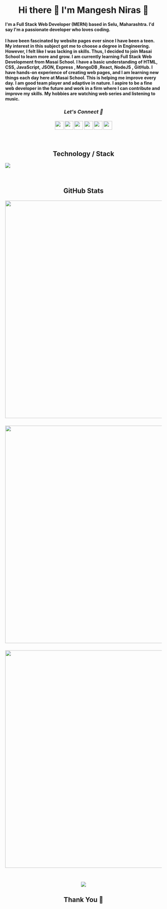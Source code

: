 
<h1 align="center"> Hi there 👋 I'm Mangesh Niras 🤖</h1>

<h4 align="left">I'm a Full Stack Web Developer (MERN) based in Selu, Maharashtra. I'd say I'm a passionate developer who loves coding. </h4>
<h4 align="left">I have been fascinated by website pages ever since I have been a teen. My interest in this subject got me to choose a degree in Engineering. However, I felt like I was lacking in skills. Thus, I decided to join Masai School to learn more and grow.
I am currently learning Full Stack Web Development from Masai School. I have a basic understanding of HTML, CSS, JavaScript, JSON, Express , MongoDB ,React, NodeJS , GitHub. I have hands-on experience of creating web pages, and I am learning new things each day here at Masai School. This is helping me improve every day.
I am good team player and adaptive in nature. I aspire to be a fine web developer in the future and work in a firm where I can contribute and improve my skills.
My hobbies are watching web series and listening to music.</h4>

<h3 align="center"><i>Let's Connect 🤖</i></h3>
<h4 align="center">
<a href="https://www.linkedin.com/in/mangesh-niras/" target="blank"><img align="center" src="https://cdn-icons-png.flaticon.com/512/174/174857.png" height="28"/></a>
<a href="https://twitter.com/NirasMangesh" target="blank"><img align="center" src="https://cdn-icons-png.flaticon.com/512/124/124021.png" height="28" /></a>
<a href="https://www.facebook.com/profile.php?id=100004455736540" target="blank"><img align="center" src="https://cdn-icons-png.flaticon.com/512/174/174848.png" height="28"/></a>
<a href="https://www.instagram.com/mangesh_niras_/" target="blank"><img align="center" src="https://cdn-icons-png.flaticon.com/512/1409/1409946.png" height="28" /></a>
<a href="mailto:mangeshniras@gmail.com" target="blank"><img align="center" src="https://cdn-icons-png.flaticon.com/512/552/552486.png" height="28" /></a>
<a href="tel:8806683789"><img align="center" src="https://cdn-icons-png.flaticon.com/512/724/724664.png" height="28" /></a>

</h4>

  
<p>&nbsp;</p>

<h2 align="center"> Technology / Stack</h2>

<img src="https://imgur.com/VtzMu7P.png">
<p>&nbsp;</p>

<h4 align="center"> </h4>

<!-- <h5 align="center"> -->
<h2 align="center"> GitHub Stats</h2>

<h5 align="center">
<img align="center" src="https://github-readme-stats.vercel.app/api?username=mangeshniras&show_icons=true&theme=city_lights" width="700">
</h5>
<h5 align="center">
<img align="center" src="https://github-readme-streak-stats.herokuapp.com?user=mangeshniras&theme=city-lights&date_format=M%20j%5B%2C%20Y%5D&fire=DD1919&dates=DDDDD5" width="700"/>
</h5>
<h5 align="center">
<img align="center" src="https://github-readme-stats.vercel.app/api/top-langs/?username=mangeshniras&layout=compact"  width="700"/>

<p>&nbsp;</p>
  
  
![](https://komarev.com/ghpvc/?username=mangeshniras)

<h2 align="center"> Thank You 🙏</h2>
